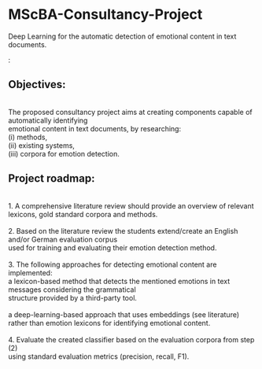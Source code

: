 # MScBA-Consultancy-Project
Deep Learning for the automatic detection of emotional content in text documents.

:
<h2>Objectives:</h2><br/>
The proposed consultancy project aims at creating components capable of automatically identifying<br/>
emotional content in text documents, by researching:<br/>
    (i) methods, <br/>
    (ii) existing systems,<br/>
    (iii) corpora for emotion detection. <br/>
    
<h2>Project roadmap:</h2><br/>
1.  A comprehensive literature review should provide an overview of relevant lexicons, gold standard corpora and methods.<br/><br/>
2.  Based on the literature review the students extend/create an English and/or German evaluation corpus <br/>
    used for training and evaluating  their emotion detection method.<br/><br/>
3.  The following approaches for detecting emotional content are implemented:<br/>
    a lexicon-based method that detects the mentioned emotions in text messages considering the grammatical <br/> structure provided by a third-party tool. <br/><br/>
    a deep-learning-based approach that uses embeddings (see literature) <br/>
    rather than emotion lexicons for identifying emotional content.<br/><br/>
4.  Evaluate the created classifier based on the evaluation corpora from step (2) <br/>
    using standard evaluation metrics (precision, recall, F1).<br/>
  

